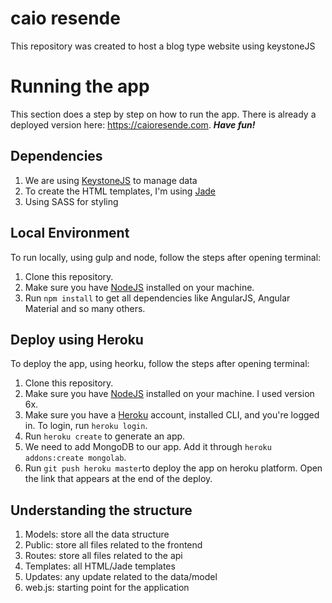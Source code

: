 # caio resende
This repository was created to host a blog type website using keystoneJS

# Running the app
This section does a step by step on how to run the app. There is already a deployed version here: https://caioresende.com. ***Have fun!***
## Dependencies
  1. We are using [KeystoneJS](https://keystonejs.com/) to manage data
  2. To create the HTML templates, I'm using [Jade](http://jade-lang.com/)
  3. Using SASS for styling
## Local Environment
To run locally, using gulp and node, follow the steps after opening terminal:
  1. Clone this repository.
  2. Make sure you have [NodeJS](https://nodejs.org/en/) installed on your machine.
  3. Run `npm install` to get all dependencies like AngularJS, Angular Material and so many others.
## Deploy using Heroku
To deploy the app, using heorku, follow the steps after opening terminal:
  1. Clone this repository.
  2. Make sure you have [NodeJS](https://nodejs.org/en/) installed on your machine. I used version 6x.
  3. Make sure you have a [Heroku](https://heroku.com) account, installed CLI, and you're logged in. To login, run `heroku login`.
  4. Run `heroku create` to generate an app.
  5. We need to add MongoDB to our app. Add it through `heroku addons:create mongolab`.
  7. Run `git push heroku master`to deploy the app on heroku platform. Open the link that appears at the end of the deploy.
## Understanding the structure
  1. Models: store all the data structure
  2. Public: store all files related to the frontend
  3. Routes: store all files related to the api
  4. Templates: all HTML/Jade templates
  5. Updates: any update related to the data/model
  6. web.js: starting point for the application